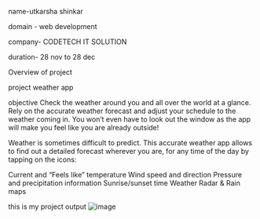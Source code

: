 name-utkarsha shinkar

domain - web development

company- CODETECH IT SOLUTION

duration- 28 nov to 28 dec

Overview of project

project weather app 

objective
Check the weather around you and all over the world at a glance. Rely on the accurate weather forecast and adjust your schedule to the weather coming in. You won’t even have to look out the window as the app will make you feel like you are already outside!

Weather is sometimes difficult to predict. This accurate weather app allows to find out a detailed forecast wherever you are, for any time of the day by tapping on the icons:

Current and “Feels like” temperature
Wind speed and direction
Pressure and precipitation information
Sunrise/sunset time
Weather Radar & Rain maps

this is my project output 
![image](https://github.com/user-attachments/assets/ea015632-4f1d-47e8-b8ee-67f7552889e8)

